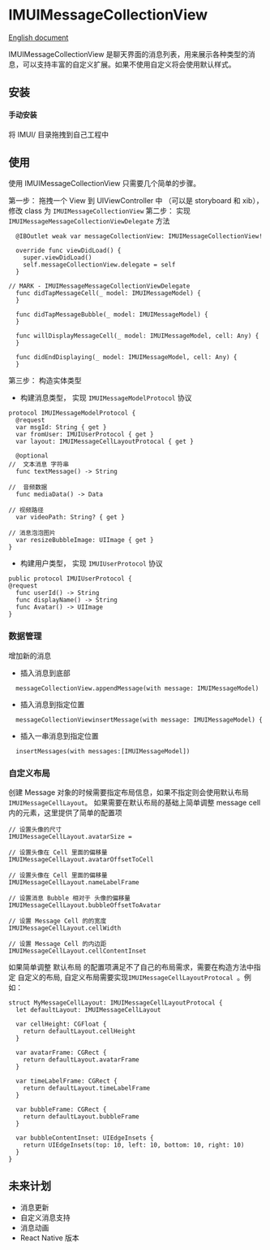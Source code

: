 # IMUIMessageCollectionView
[English document](./usage_english.md)

IMUIMessageCollectionView 是聊天界面的消息列表，用来展示各种类型的消息，可以支持丰富的自定义扩展。如果不使用自定义将会使用默认样式。 


## 安装
#### 手动安装
将 IMUI/ 目录拖拽到自己工程中

## 使用
使用 IMUIMessageCollectionView 只需要几个简单的步骤。

第一步： 拖拽一个 View 到 UIViewController 中 （可以是 storyboard 和  xib），修改 class 为 `IMUIMessageCollectionView`
第二步： 实现 `IMUIMessageMessageCollectionViewDelegate` 方法
```
  @IBOutlet weak var messageCollectionView: IMUIMessageCollectionView!
  
  override func viewDidLoad() {
    super.viewDidLoad()
    self.messageCollectionView.delegate = self
  }

// MARK - IMUIMessageMessageCollectionViewDelegate 
  func didTapMessageCell(_ model: IMUIMessageModel) {
  }
  
  func didTapMessageBubble(_ model: IMUIMessageModel) {
  }

  func willDisplayMessageCell(_ model: IMUIMessageModel, cell: Any) {
  }

  func didEndDisplaying(_ model: IMUIMessageModel, cell: Any) {
  }
```
第三步： 构造实体类型
- 构建消息类型， 实现 `IMUIMessageModelProtocol` 协议

```
protocol IMUIMessageModelProtocol {
  @request
  var msgId: String { get }
  var fromUser: IMUIUserProtocol { get }
  var layout: IMUIMessageCellLayoutProtocal { get }

  @optional
//  文本消息 字符串
  func textMessage() -> String

//  音频数据
  func mediaData() -> Data

// 视频路径
  var videoPath: String? { get }

// 消息泡泡图片
  var resizeBubbleImage: UIImage { get }
}
```

- 构建用户类型， 实现 `IMUIUserProtocol` 协议
```
public protocol IMUIUserProtocol {
@request
  func userId() -> String 
  func displayName() -> String
  func Avatar() -> UIImage
}
```

### 数据管理

增加新的消息
- 插入消息到底部
```
  messageCollectionView.appendMessage(with message: IMUIMessageModel)
  ```
- 插入消息到指定位置
```
  messageCollectionViewinsertMessage(with message: IMUIMessageModel) {
```
- 插入一串消息到指定位置
```  
  insertMessages(with messages:[IMUIMessageModel])
```

### 自定义布局
创建 Message 对象的时候需要指定布局信息，如果不指定则会使用默认布局 `IMUIMessageCellLayout`。
如果需要在默认布局的基础上简单调整 message cell 内的元素，这里提供了简单的配置项
```
// 设置头像的尺寸
IMUIMessageCellLayout.avatarSize = 

// 设置头像在 Cell 里面的偏移量
IMUIMessageCellLayout.avatarOffsetToCell

// 设置头像在 Cell 里面的偏移量
IMUIMessageCellLayout.nameLabelFrame

// 设置消息 Bubble 相对于 头像的偏移量
IMUIMessageCellLayout.bubbleOffsetToAvatar

// 设置 Message Cell 的的宽度
IMUIMessageCellLayout.cellWidth

// 设置 Message Cell 的内边距
IMUIMessageCellLayout.cellContentInset
```
如果简单调整 默认布局 的配置项满足不了自己的布局需求，需要在构造方法中指定 自定义的布局, 自定义布局需要实现`IMUIMessageCellLayoutProtocal `。例如：
```
struct MyMessageCellLayout: IMUIMessageCellLayoutProtocal {
  let defaultLayout: IMUIMessageCellLayout
  
  var cellHeight: CGFloat {
    return defaultLayout.cellHeight
  }
  
  var avatarFrame: CGRect {
    return defaultLayout.avatarFrame
  }
  
  var timeLabelFrame: CGRect {
    return defaultLayout.timeLabelFrame
  }
  
  var bubbleFrame: CGRect {
    return defaultLayout.bubbleFrame
  }
  
  var bubbleContentInset: UIEdgeInsets {
    return UIEdgeInsets(top: 10, left: 10, bottom: 10, right: 10)
  }
}
```

## 未来计划
- 消息更新
- 自定义消息支持
- 消息动画
- React Native 版本
